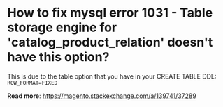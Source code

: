 # How to fix mysql error 1031 - Table storage engine for 'catalog_product_relation' doesn't have this option?

This is due to the table option that you have in your CREATE TABLE DDL: `ROW_FORMAT=FIXED`

**Read more**: https://magento.stackexchange.com/a/139741/37289
